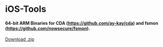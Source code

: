 # iOS-Tools

#### 64-bit ARM Binaries for CDA (https://github.com/ay-kay/cda) and fsmon (https://github.com/nowsecure/fsmon).

[Download .zip](https://github.com/tiepologian/iOS-Tools/blob/main/iOS_tools.zip?raw=true)
